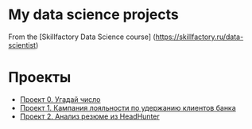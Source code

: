 # My data science projects
From the [Skillfactory Data Science course] (https://skillfactory.ru/data-scientist)

# Проекты

* [Проект 0. Угадай число](https://github.com/olga-chist/olga-data_science/tree/main/project_0)
* [Проект 1. Кампания лояльности по удержанию клиентов банка](https://github.com/olga-chist/olga-data_science/tree/main/churn.ipynb)
* [Проект 2. Анализ резюме из HeadHunter](https://github.com/olga-chist/olga-data_science/tree/main/project_2)
